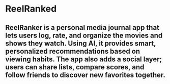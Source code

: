 # ReelRanked
## ReelRanker is a personal media journal app that lets users log, rate, and organize the movies and shows they watch. Using AI, it provides smart, personalized recommendations based on viewing habits. The app also adds a social layer; users can share lists, compare scores, and follow friends to discover new favorites together.
